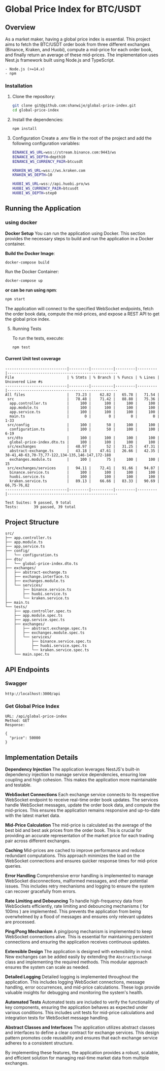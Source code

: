 # Global Price Index for BTC/USDT

## Overview

As a market maker, having a global price index is essential. This project aims to fetch the BTC/USDT order book from three different exchanges (Binance, Kraken, and Huobi), compute a mid-price for each order book, and finally return an average of these mid-prices. The implementation uses Nest.js framework built using Node.js and TypeScript.

```angular2html
- Node.js (>=14.x)
- npm
```

### Installation

1. Clone the repository:

   ```bash
   git clone git@github.com:shanwije/global-price-index.git
   cd global-price-index

2. Install the dependencies:

   ```bash
   npm install

3. Configuration
Create a .env file in the root of the project and add the following configuration variables:

   ```bash
   BINANCE_WS_URL=wss://stream.binance.com:9443/ws
   BINANCE_WS_DEPTH=depth10
   BINANCE_WS_CURRENCY_PAIR=btcusdt
   
   KRAKEN_WS_URL=wss://ws.kraken.com
   KRAKEN_WS_DEPTH=10
   
   HUOBI_WS_URL=wss://api.huobi.pro/ws
   HUOBI_WS_CURRENCY_PAIR=btcusdt
   HUOBI_WS_DEPTH=step0

## Running the Application

### using docker

**Docker Setup**
You can run the application using Docker. This section provides the necessary steps to build and run the application in a Docker container.

**Build the Docker Image**:

```bash
docker-compose build
```

Run the Docker Container:

```bash
docker-compose up
```

**or can be run using npm**:

   ```bash
   npm start
   ```

   The application will connect to the specified WebSocket endpoints, fetch the order book data, compute the mid-prices, and expose a REST API to get the global price index.

5. Running Tests

   To run the tests, execute:

   ```bash
   npm test
   ```

#### Current Unit test coverage

```angular2html
----------------------------|---------|----------|---------|---------|--------------------------------------------------
File                        | % Stmts | % Branch | % Funcs | % Lines | Uncovered Line #s                                
----------------------------|---------|----------|---------|---------|--------------------------------------------------
All files                   |   73.23 |    62.82 |   65.78 |   71.54 |                                                  
 src                        |   78.48 |    71.42 |   88.88 |   75.36 |                                                  
  app.controller.ts         |     100 |      100 |     100 |     100 |                                                  
  app.module.ts             |     100 |      100 |     100 |     100 |                                                  
  app.service.ts            |     100 |      100 |     100 |     100 |                                                  
  main.ts                   |       0 |        0 |       0 |       0 | 1-33                                             
 src/config                 |     100 |       50 |     100 |     100 |                                                  
  configuration.ts          |     100 |       50 |     100 |     100 | 6-19                                             
 src/dto                    |     100 |      100 |     100 |     100 |                                                  
  global-price-index.dto.ts |     100 |      100 |     100 |     100 |                                                  
 src/exchanges              |   48.97 |       52 |   31.25 |   47.31 |                                                  
  abstract-exchange.ts      |   43.18 |    47.61 |   26.66 |   42.35 | 38-41,48-63,70-73,77-122,134-135,146-147,172-188 
  exchanges.module.ts       |     100 |       75 |     100 |     100 | 15                                               
 src/exchanges/services     |   94.11 |    72.41 |   91.66 |   94.87 |                                                  
  binance.service.ts        |     100 |      100 |     100 |     100 |                                                  
  huobi.service.ts          |     100 |      100 |     100 |     100 |                                                  
  kraken.service.ts         |   89.13 |    66.66 |   83.33 |   90.69 | 66,75-76,82                                      
----------------------------|---------|----------|---------|---------|--------------------------------------------------

Test Suites: 9 passed, 9 total
Tests:       39 passed, 39 total
```

## Project Structure

```
src/
├── app.controller.ts
├── app.module.ts
├── app.service.ts
├── config/
│   └── configuration.ts
├── dto/
│   └── global-price-index.dto.ts
├── exchanges/
│   ├── abstract-exchange.ts
│   ├── exchange.interface.ts
│   ├── exchanges.module.ts
│   └── services/
│       ├── binance.service.ts
│       ├── huobi.service.ts
│       └── kraken.service.ts
├── main.ts
└── tests/
    ├── app.controller.spec.ts
    ├── app.module.spec.ts
    ├── app.service.spec.ts
    ├── exchanges/
    │   ├── abstract.exchange.spec.ts
    │   ├── exchanges.module.spec.ts
    │   └── services/
    │       ├── binance.service.spec.ts
    │       ├── huobi.service.spec.ts
    │       └── kraken.service.spec.ts
    └── main.spec.ts

```

## API Endpoints

### Swagger

```
http://localhost:3000/api
```

### Get Global Price Index

```
URL: /api/global-price-index
Method: GET
Response:

{
  "price": 50000
}
```

## Implementation Details

**Dependency Injection**
The application leverages NestJS's built-in dependency injection to manage service dependencies, ensuring low coupling and high cohesion. This makes the application more maintainable and testable.

**WebSocket Connections**
Each exchange service connects to its respective WebSocket endpoint to receive real-time order book updates. The services handle WebSocket messages, update the order book data, and compute the mid-prices. This ensures the application remains responsive and up-to-date with the latest market data.

**Mid-Price Calculation**
The mid-price is calculated as the average of the best bid and best ask prices from the order book. This is crucial for providing an accurate representation of the market price for each trading pair across different exchanges.

**Caching**
Mid-prices are cached to improve performance and reduce redundant computations. This approach minimizes the load on the WebSocket connections and ensures quicker response times for mid-price queries.

**Error Handling**
Comprehensive error handling is implemented to manage WebSocket disconnections, malformed messages, and other potential issues. This includes retry mechanisms and logging to ensure the system can recover gracefully from errors.

**Rate Limiting and Debouncing**
To handle high-frequency data from WebSockets efficiently, rate limiting and debouncing mechanisms ( for 100ms ) are implemented. This prevents the application from being overwhelmed by a flood of messages and ensures only relevant updates are processed.

**Ping/Pong Mechanism**
A ping/pong mechanism is implemented to keep WebSocket connections alive. This is essential for maintaining persistent connections and ensuring the application receives continuous updates.

**Extensible Design**
The application is designed with extensibility in mind. New exchanges can be added easily by extending the `AbstractExchange` class and implementing the required methods. This modular approach ensures the system can scale as needed.

**Detailed Logging**
Detailed logging is implemented throughout the application. This includes logging WebSocket connections, message handling, error occurrences, and mid-price calculations. These logs provide valuable insights for debugging and monitoring the system's health.

**Automated Tests**
Automated tests are included to verify the functionality of key components, ensuring the application behaves as expected under various conditions. This includes unit tests for mid-price calculations and integration tests for WebSocket message handling.

**Abstract Classes and Interfaces**
The application utilizes abstract classes and interfaces to define a clear contract for exchange services. This design pattern promotes code reusability and ensures that each exchange service adheres to a consistent structure.

By implementing these features, the application provides a robust, scalable, and efficient solution for managing real-time market data from multiple exchanges.
